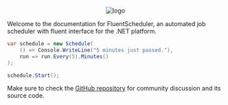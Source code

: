 <p align="center">
    <img alt="logo" src="https://raw.githubusercontent.com/fluentscheduler/FluentScheduler/master/Logo/logo-200x200.png">
</p>


Welcome to the documentation for FluentScheduler, an automated job scheduler with fluent interface for the .NET
platform.

```cs
var schedule = new Schedule(
    () => Console.WriteLine("5 minutes just passed."),
    run => run.Every(5).Minutes()
);

schedule.Start();
```

Make sure to check the [GitHub repository](https://github.com/fluentscheduler/FluentScheduler) for community discussion
and its source code.
